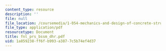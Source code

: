 ```yaml
---
content_type: resource
description: ''
file: null
file_location: /coursemedia/1-054-mechanics-and-design-of-concrete-structures-spring-2004/1a859238ff6fb993a3877c5b74ef4d37_fnl_prs_bssm_dhr.pdf
file_type: application/pdf
resourcetype: Document
title: fnl_prs_bssm_dhr.pdf
uid: 1a859238-ff6f-b993-a387-7c5b74ef4d37
---
```

